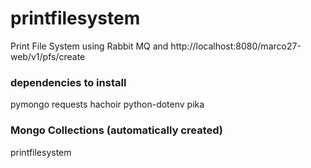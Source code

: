 # printfilesystem
Print File System using Rabbit MQ and http://localhost:8080/marco27-web/v1/pfs/create

### dependencies to install
pymongo
requests
hachoir
python-dotenv
pika

### Mongo Collections (automatically created)
printfilesystem